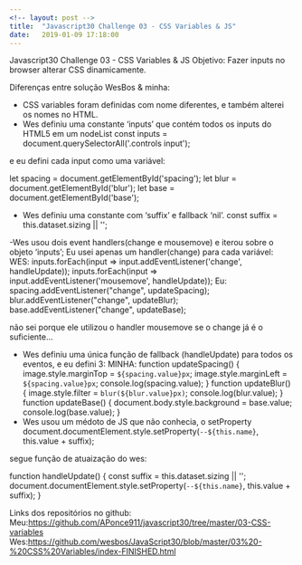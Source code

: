 ```yaml
---
<!-- layout: post -->
title:  "Javascript30 Challenge 03 - CSS Variables & JS"
date:   2019-01-09 17:18:00
---
```

Javascript30 Challenge 03 - CSS Variables & JS
Objetivo: Fazer inputs no browser alterar CSS dinamicamente.

Diferenças entre solução WesBos & minha:
- CSS variables foram definidas com nome diferentes, e também alterei os nomes no HTML.
- Wes definiu uma constante ‘inputs’ que contém todos os inputs do HTML5 em um nodeList
  const inputs = document.querySelectorAll('.controls input');

e eu defini cada input como uma variável:

let spacing = document.getElementById('spacing');
let blur = document.getElementById('blur');
let base = document.getElementById('base');

- Wes definiu uma constante com ‘suffix’ e fallback ‘nil’.
const suffix = this.dataset.sizing || '';

-Wes usou dois event handlers(change e mousemove) e iterou sobre o objeto ‘inputs’; Eu usei apenas um handler(change) para cada variável:
WES:
inputs.forEach(input => input.addEventListener('change', handleUpdate));
inputs.forEach(input => input.addEventListener('mousemove', handleUpdate));
Eu:
spacing.addEventListener("change", updateSpacing);
blur.addEventListener("change", updateBlur);
base.addEventListener("change", updateBase);

não sei porque ele utilizou o handler mousemove se o change já é o suficiente…

- Wes definiu uma única função de fallback (handleUpdate) para todos os eventos, e eu defini 3:
MINHA:
function updateSpacing() {
  image.style.marginTop = `${spacing.value}px`;
  image.style.marginLeft = `${spacing.value}px`;
  console.log(spacing.value);
}
function updateBlur() {
  image.style.filter = `blur(${blur.value}px)`;
  console.log(blur.value);
}
function updateBase() {
  document.body.style.background = base.value;
  console.log(base.value);
}
- Wes usou um médoto de JS que não conhecia, o setProperty
document.documentElement.style.setProperty(`--${this.name}`, this.value + suffix);

segue função de atuaização do wes:

   function handleUpdate() {
      const suffix = this.dataset.sizing || '';
      document.documentElement.style.setProperty(`--${this.name}`, this.value + suffix);
    }

Links dos repositórios no github:
Meu:https://github.com/APonce911/javascript30/tree/master/03-CSS-variables
Wes:https://github.com/wesbos/JavaScript30/blob/master/03%20-%20CSS%20Variables/index-FINISHED.html
